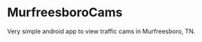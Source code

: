 MurfreesboroCams
================

Very simple android app to view traffic cams in Murfreesboro, TN.